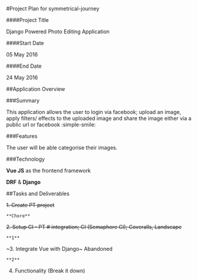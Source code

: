 #Project Plan for symmetrical-journey

####Project Title

Django Powered Photo Editing Application

####Start Date

05 May 2016

####End Date

24 May 2016

##Application Overview

###Summary

This application allows the user to login via facebook; upload an image, apply filters/ effects to the uploaded image and share the image either via a public url or facebook :simple-smile:

###Features

The user will be able categorise their images.

###Technology

**Vue JS** as the frontend framework

**DRF** & **Django**

##Tasks and Deliverables

~~1. Create PT project~~

    **Chore**

~~2. Setup CI - PT # integration; CI (Semaphore CI); Coveralls, Landscape~~

    **1**

~3. Integrate Vue with Django~ Abandoned

    **2**

4. Functionality (Break it down)
